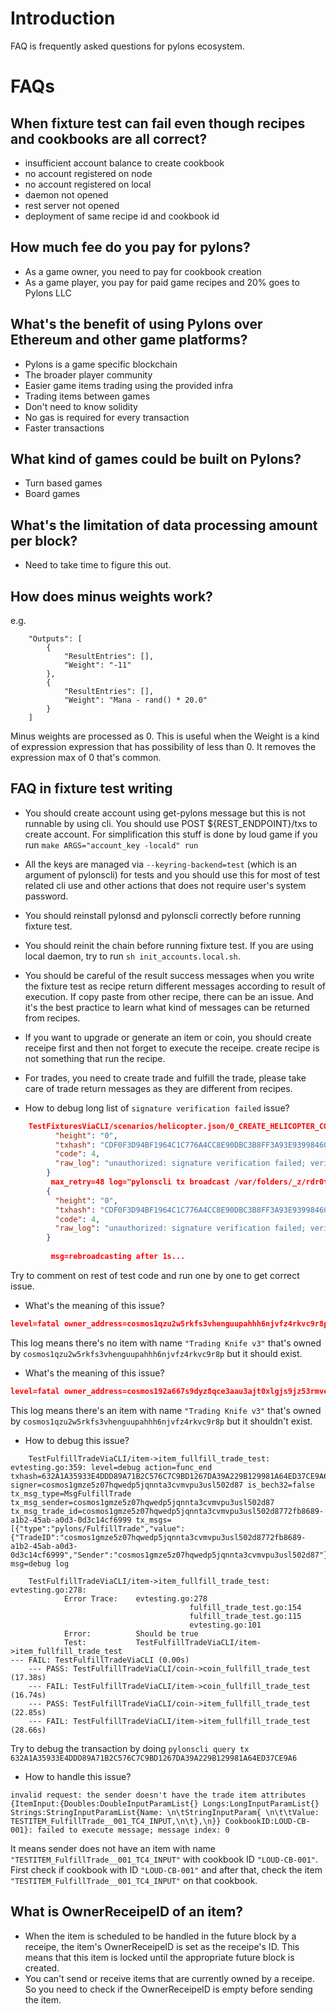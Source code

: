 # Introduction

FAQ is frequently asked questions for pylons ecosystem.

# FAQs

## When fixture test can fail even though recipes and cookbooks are all correct?
- insufficient account balance to create cookbook
- no account registered on node
- no account registered on local
- daemon not opened
- rest server not opened
- deployment of same recipe id and cookbook id

## How much fee do you pay for pylons?
- As a game owner, you need to pay for cookbook creation
- As a game player, you pay for paid game recipes and 20% goes to Pylons LLC

## What's the benefit of using Pylons over Ethereum and other game platforms?
- Pylons is a game specific blockchain
- The broader player community
- Easier game items trading using the provided infra
- Trading items between games
- Don't need to know solidity
- No gas is required for every transaction
- Faster transactions

## What kind of games could be built on Pylons?
- Turn based games
- Board games

## What's the limitation of data processing amount per block?

- Need to take time to figure this out.

## How does minus weights work? 
e.g. 
```
    "Outputs": [
        {
            "ResultEntries": [],
            "Weight": "-11"
        },
        {
            "ResultEntries": [],
            "Weight": "Mana - rand() * 20.0"
        }
    ]
```
Minus weights are processed as 0.
This is useful when the Weight is a kind of expression expression that has possibility of less than 0.
It removes the expression max of 0 that's common.

## FAQ in fixture test writing

- You should create account using get-pylons message but this is not runnable by using cli.
You should use POST ${REST_ENDPOINT}/txs to create account.
For simplification this stuff is done by loud game if you run `make ARGS="account_key -locald" run`

- All the keys are managed via `--keyring-backend=test` (which is an argument of pylonscli) for tests and you should use this for most of test related cli use and other actions that does not require user's system password.
- You should reinstall pylonsd and pylonscli correctly before running fixture test.
- You should reinit the chain before running fixture test. If you are using local daemon, try to run `sh init_accounts.local.sh`.
- You should be careful of the result success messages when you write the fixture test as recipe return different messages according to result of execution. If copy paste from other recipe, there can be an issue. And it's the best practice to learn what kind of messages can be returned from recipes.
- If you want to upgrade or generate an item or coin, you should create receipe first and then not forget to execute the receipe. create recipe is not something that run the recipe.
- For trades, you need to create trade and fulfill the trade, please take care of trade return messages as they are different from recipes.
- How to debug long list of `signature verification failed` issue?
```json
    TestFixturesViaCLI/scenarios/helicopter.json/0_CREATE_HELICOPTER_COOKBOOK: evtesting.go:311: level=info output={
          "height": "0",
          "txhash": "CDF0F3D94BF1964C1C776A4CC8E90DBC3B8FF3A93E9399846021B463BF2F3F96",
          "code": 4,
          "raw_log": "unauthorized: signature verification failed; verify correct account sequence and chain-id"
        }
         max_retry=48 log="pylonscli tx broadcast /var/folders/_z/rdr0tp0n00x0pt6qm9n9ktgr0000gn/T/pylons375604730/signed_tx_3.json --node tcp://localhost:26657" ==>
        {
          "height": "0",
          "txhash": "CDF0F3D94BF1964C1C776A4CC8E90DBC3B8FF3A93E9399846021B463BF2F3F96",
          "code": 4,
          "raw_log": "unauthorized: signature verification failed; verify correct account sequence and chain-id"
        }
        
         msg=rebroadcasting after 1s...
```
Try to comment on rest of test code and run one by one to get correct issue.

- What's the meaning of this issue?    
```json
level=fatal owner_address=cosmos1qzu2w5rkfs3vhenguupahhh6njvfz4rkvc9r8p item_spec={"stringKeys":null,"stringValues":{"Name":"Trading Knife v3"},"dblKeys":null,"dblValues":null,"longKeys":null,"longValues":null} msg=no item exist which fit item spec
```
This log means there's no item with name `"Trading Knife v3"` that's owned by `cosmos1qzu2w5rkfs3vhenguupahhh6njvfz4rkvc9r8p` but it should exist.

- What's the meaning of this issue?  
```json
level=fatal owner_address=cosmos192a667s9dyz8qce3aau3ajt0xlgjs9jz53rmve item_spec={"stringKeys":null,"stringValues":{"Name":"Trading Knife v3"},"dblKeys":null,"dblValues":null,"longKeys":null,"longValues":null} msg=item exist but shouldn't exist
```
This log means there's an item with name `"Trading Knife v3"` that's owned by `cosmos1qzu2w5rkfs3vhenguupahhh6njvfz4rkvc9r8p` but it shouldn't exist.

- How to debug this issue?
```log
    TestFulfillTradeViaCLI/item->item_fullfill_trade_test: evtesting.go:359: level=debug action=func_end txhash=632A1A35933E4DDD89A71B2C576C7C9BD1267DA39A229B129981A64ED37CE9A6 signer=cosmos1gmze5z07hqwedp5jqnnta3cvmvpu3usl502d87 is_bech32=false tx_msg_type=MsgFulfillTrade tx_msg_sender=cosmos1gmze5z07hqwedp5jqnnta3cvmvpu3usl502d87 tx_msg_trade_id=cosmos1gmze5z07hqwedp5jqnnta3cvmvpu3usl502d8772fb8689-a1b2-45ab-a0d3-0d3c14cf6999 tx_msgs=[{"type":"pylons/FulfillTrade","value":{"TradeID":"cosmos1gmze5z07hqwedp5jqnnta3cvmvpu3usl502d8772fb8689-a1b2-45ab-a0d3-0d3c14cf6999","Sender":"cosmos1gmze5z07hqwedp5jqnnta3cvmvpu3usl502d87"}}] msg=debug log
         
    TestFulfillTradeViaCLI/item->item_fullfill_trade_test: evtesting.go:278: 
            Error Trace:    evtesting.go:278
                                        fulfill_trade_test.go:154
                                        fulfill_trade_test.go:115
                                        evtesting.go:101
            Error:          Should be true
            Test:           TestFulfillTradeViaCLI/item->item_fullfill_trade_test
--- FAIL: TestFulfillTradeViaCLI (0.00s)
    --- PASS: TestFulfillTradeViaCLI/coin->coin_fullfill_trade_test (17.38s)
    --- FAIL: TestFulfillTradeViaCLI/item->coin_fullfill_trade_test (16.74s)
    --- PASS: TestFulfillTradeViaCLI/coin->item_fullfill_trade_test (22.85s)
    --- FAIL: TestFulfillTradeViaCLI/item->item_fullfill_trade_test (28.66s)
```
Try to debug the transaction by doing `pylonscli query tx 632A1A35933E4DDD89A71B2C576C7C9BD1267DA39A229B129981A64ED37CE9A6`

- How to handle this issue?
```log
invalid request: the sender doesn't have the trade item attributes {ItemInput:{Doubles:DoubleInputParamList{} Longs:LongInputParamList{} Strings:StringInputParamList{Name: \n\tStringInputParam{ \n\t\tValue: TESTITEM_FulfillTrade__001_TC4_INPUT,\n\t},\n}} CookbookID:LOUD-CB-001}: failed to execute message; message index: 0
```
It means sender does not have an item with name `"TESTITEM_FulfillTrade__001_TC4_INPUT"` with cookbook ID `"LOUD-CB-001"`.
First check if cookbook with ID `"LOUD-CB-001"` and after that, check the item `"TESTITEM_FulfillTrade__001_TC4_INPUT"` on that cookbook.

## What is OwnerReceipeID of an item? 

- When the item is scheduled to be handled in the future block by a receipe, the item's OwnerReceipeID is set as the receipe's ID. This means that this item is locked until the appropriate future block is created.
- You can't send or receive items that are currently owned by a receipe. So you need to check if the OwnerReceipeID is empty before sending the item.
